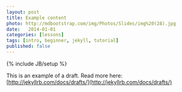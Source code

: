 ```yaml
---
layout: post
title: Example content
photo: http://mdbootstrap.com/img/Photos/Slides/img%20(28).jpg
date:   2014-01-01
categories: [lessons]
tags: [intro, beginner, jekyll, tutorial]
published: false
---
```

{% include JB/setup %}


This is an example of a draft. Read more here: [http://jekyllrb.com/docs/drafts/](http://jekyllrb.com/docs/drafts/)
